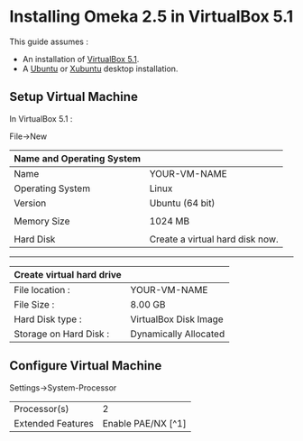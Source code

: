 # Installing Omeka 2.5 in VirtualBox 5.1

This guide assumes :

* An installation of [VirtualBox 5.1](https://www.virtualbox.org/wiki/Downloads).
* A [Ubuntu](https://www.ubuntu.com/) or [Xubuntu](http://xubuntu.org/) desktop installation.

## Setup Virtual Machine

In VirtualBox 5.1 :

File-&gt;New

| Name and Operating System |  |
| :--- | :--- |
| Name | YOUR-VM-NAME |
| Operating System | Linux |
| Version | Ubuntu \(64 bit\) |
|  |  |
| Memory Size | 1024 MB |
|  |  |
| Hard Disk | Create a virtual hard disk now. |

---

| Create virtual hard drive |  |
| :--- | :--- |
| File location : | YOUR-VM-NAME |
| File Size : | 8.00 GB |
| Hard Disk type : | VirtualBox Disk Image |
| Storage on Hard Disk : | Dynamically Allocated |



## Configure Virtual Machine

Settings-&gt;System-Processor 

|  |  |
| :--- | :--- |
| Processor\(s\) | 2 |
| Extended Features  | Enable PAE/NX \[^1\] |

[^1]: Physical Address Extension (PAE) The processor must be running in Physical Address Extension (PAE) mode to use the NX processor feature. PAE is a processor feature that enables x86 processors to access more than 4 GB of physical memory on capable versions of Windows.





